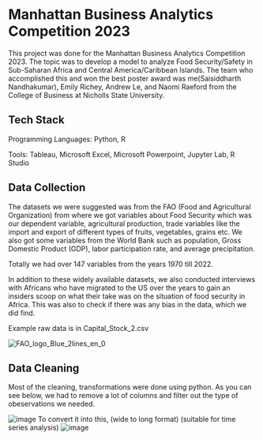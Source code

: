 # Manhattan Business Analytics Competition 2023
This project was done for the Manhattan Business Analytics Competition 2023. The topic was to develop a model to analyze Food Security/Safety in Sub-Saharan Africa and Central America/Caribbean Islands. The team who accomplished this and won the best poster award was me(Saisiddharth Nandhakumar), Emily Richey, Andrew Le, and Naomi Raeford from the College of Business at Nicholls State University.

## Tech Stack
Programming Languages: Python, R

Tools: Tableau, Microsoft Excel, Microsoft Powerpoint, Jupyter Lab, R Studio

## Data Collection
The datasets we were suggested was from the FAO (Food and Agricultural Organization) from where we got variables about Food Security which was our dependent variable, agricultural production, trade variables like the import and export of different types of fruits, vegetables, grains etc. 
We also got some variables from the World Bank such as population, Gross Domestic Product (GDP), labor participation rate, and average precipitation. 

Totally we had over 147 variables from the years 1970 till 2022.

In addition to these widely available datasets, we also conducted interviews with Africans who have migrated to the US over the years to gain an insiders scoop on what their take was on the situation of food security in Africa. This was also to check if there was any bias in the data, which we did find.

Example raw data is in Capital_Stock_2.csv

![FAO_logo_Blue_2lines_en_0](https://github.com/saisiddharthnandhakumar/ManhattanBusinessAnalytics2023-FoodSafety-Security/assets/79336332/8e758369-13c6-4436-ae4b-4a0568e9fbf5)

## Data Cleaning
Most of the cleaning, transformations were done using python.
As you can see below, we had to remove a lot of columns and filter out the type of obeservations we needed.

![image](https://github.com/saisiddharthnandhakumar/ManhattanBusinessAnalytics2023-FoodSafety-Security/assets/79336332/98db2882-2b4c-4303-96ea-58d22bd23175)
To convert it into this, (wide to long format) (suitable for time series analysis)
![image](https://github.com/saisiddharthnandhakumar/ManhattanBusinessAnalytics2023-FoodSafety-Security/assets/79336332/0d62ca2a-fc06-4ec3-bf03-bcfbb57f01b6)
